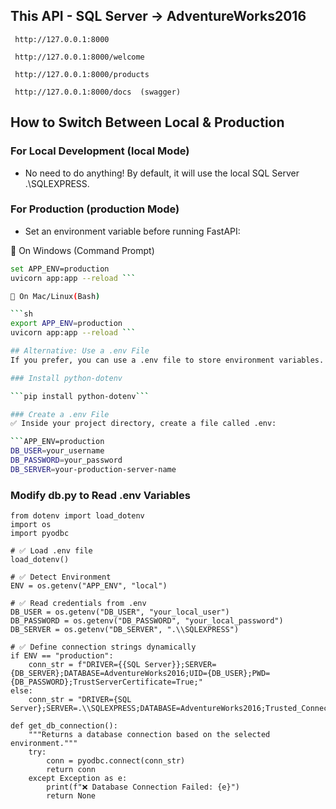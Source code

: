 ## This API - SQL Server -> AdventureWorks2016

``` http://127.0.0.1:8000```

``` http://127.0.0.1:8000/welcome```

``` http://127.0.0.1:8000/products```

``` http://127.0.0.1:8000/docs  (swagger)```

## How to Switch Between Local & Production
### For Local Development (local Mode)
- No need to do anything! By default, it will use the local SQL Server .\\SQLEXPRESS.

### For Production (production Mode)
- Set an environment variable before running FastAPI:

🔹 On Windows (Command Prompt)

```sh
set APP_ENV=production
uvicorn app:app --reload ```

🔹 On Mac/Linux(Bash)

```sh
export APP_ENV=production
uvicorn app:app --reload ```

## Alternative: Use a .env File
If you prefer, you can use a .env file to store environment variables.

### Install python-dotenv

```pip install python-dotenv```

### Create a .env File
✅ Inside your project directory, create a file called .env:

```APP_ENV=production
DB_USER=your_username
DB_PASSWORD=your_password
DB_SERVER=your-production-server-name
```
### Modify db.py to Read .env Variables
```
from dotenv import load_dotenv
import os
import pyodbc

# ✅ Load .env file
load_dotenv()

# ✅ Detect Environment
ENV = os.getenv("APP_ENV", "local")

# ✅ Read credentials from .env
DB_USER = os.getenv("DB_USER", "your_local_user")
DB_PASSWORD = os.getenv("DB_PASSWORD", "your_local_password")
DB_SERVER = os.getenv("DB_SERVER", ".\\SQLEXPRESS")

# ✅ Define connection strings dynamically
if ENV == "production":
    conn_str = f"DRIVER={{SQL Server}};SERVER={DB_SERVER};DATABASE=AdventureWorks2016;UID={DB_USER};PWD={DB_PASSWORD};TrustServerCertificate=True;"
else:
    conn_str = "DRIVER={SQL Server};SERVER=.\\SQLEXPRESS;DATABASE=AdventureWorks2016;Trusted_Connection=yes;TrustServerCertificate=True;"

def get_db_connection():
    """Returns a database connection based on the selected environment."""
    try:
        conn = pyodbc.connect(conn_str)
        return conn
    except Exception as e:
        print(f"❌ Database Connection Failed: {e}")
        return None
```